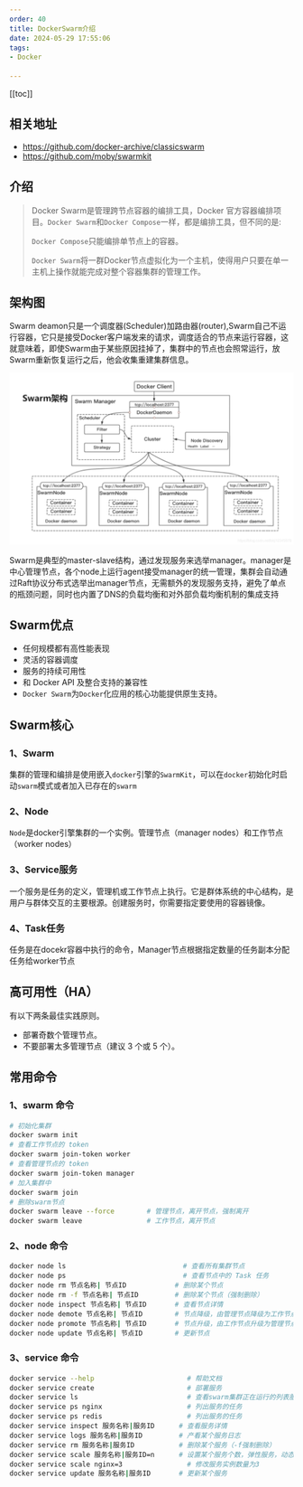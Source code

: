 ```yaml
---
order: 40
title: DockerSwarm介绍
date: 2024-05-29 17:55:06
tags:
- Docker

---
```

<!-- more -->
[[toc]]

## 相关地址

- <https://github.com/docker-archive/classicswarm>
- <https://github.com/moby/swarmkit>

## 介绍

> Docker Swarm是管理跨节点容器的编排工具，Docker 官方容器编排项目。`Docker Swarm`和`Docker Compose`一样，都是编排工具，但不同的是:
>
> `Docker Compose`只能编排单节点上的容器。
>
> `Docker Swarm`将一群Docker节点虚拟化为一个主机，使得用户只要在单一主机上操作就能完成对整个容器集群的管理工作。

## 架构图

Swarm deamon只是一个调度器(Scheduler)加路由器(router),Swarm自己不运行容器，它只是接受Docker客户端发来的请求，调度适合的节点来运行容器，这就意味着，即使Swarm由于某些原因挂掉了，集群中的节点也会照常运行，放Swarm重新恢复运行之后，他会收集重建集群信息。

![swarm](./library/swarm%E6%9E%B6%E6%9E%84%E5%9B%BE.png)

Swarm是典型的master-slave结构，通过发现服务来选举manager。manager是中心管理节点，各个node上运行agent接受manager的统一管理，集群会自动通过Raft协议分布式选举出manager节点，无需额外的发现服务支持，避免了单点的瓶颈问题，同时也内置了DNS的负载均衡和对外部负载均衡机制的集成支持

## Swarm优点

- 任何规模都有高性能表现
- 灵活的容器调度
- 服务的持续可用性
- 和 Docker API 及整合支持的兼容性
- `Docker Swarm`为`Docker`化应用的核心功能提供原生支持。

## Swarm核心

### 1、Swarm

集群的管理和编排是使用嵌入`docker`引擎的`SwarmKit`，可以在`docker`初始化时启动`swarm`模式或者加入已存在的`swarm`

### 2、Node

`Node`是docker引擎集群的一个实例。管理节点（manager nodes）和工作节点（worker nodes）

### 3、Service服务

一个服务是任务的定义，管理机或工作节点上执行。它是群体系统的中心结构，是用户与群体交互的主要根源。创建服务时，你需要指定要使用的容器镜像。

### 4、Task任务

任务是在docekr容器中执行的命令，Manager节点根据指定数量的任务副本分配任务给worker节点

## 高可用性（HA）

有以下两条最佳实践原则。

- 部署奇数个管理节点。
- 不要部署太多管理节点（建议 3 个或 5 个）。

## 常用命令

### 1、swarm 命令

```bash
# 初始化集群
docker swarm init
# 查看工作节点的 token
docker swarm join-token worker
# 查看管理节点的 token
docker swarm join-token manager
# 加入集群中
docker swarm join               
# 删除swarm节点
docker swarm leave --force        # 管理节点，离开节点，强制离开
docker swarm leave                # 工作节点，离开节点
```

### 2、node 命令

```bash
docker node ls                             # 查看所有集群节点
docker node ps                             # 查看节点中的 Task 任务
docker node rm 节点名称| 节点ID            # 删除某个节点
docker node rm -f 节点名称| 节点ID         # 删除某个节点（强制删除）
docker node inspect 节点名称| 节点ID       # 查看节点详情
docker node demote 节点名称| 节点ID        # 节点降级，由管理节点降级为工作节点
docker node promote 节点名称| 节点ID       # 节点升级，由工作节点升级为管理节点
docker node update 节点名称| 节点ID        # 更新节点
```

### 3、service 命令

```bash
docker service --help                       # 帮助文档
docker service create                       # 部署服务
docker service ls                           # 查看swarm集群正在运行的列表服务
docker service ps nginx                     # 列出服务的任务
docker service ps redis                     # 列出服务的任务
docker service inspect 服务名称|服务ID      # 查看服务详情
docker service logs 服务名称|服务ID         # 产看某个服务日志
docker service rm 服务名称|服务ID           # 删除某个服务（-f强制删除）
docker service scale 服务名称|服务ID=n      # 设置某个服务个数，弹性服务，动态 扩/缩 容
docker service scale nginx=3                # 修改服务实例数量为3
docker service update 服务名称|服务ID       # 更新某个服务
```
